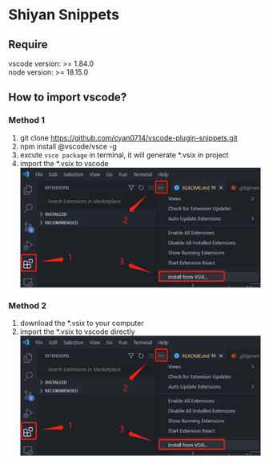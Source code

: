 # Shiyan Snippets

## Require
vscode version: >= 1.84.0  
node version: >= 18.15.0

## How to import vscode?

### Method 1
1. git clone https://github.com/cyan0714/vscode-plugin-snippets.git
2. npm install @vscode/vsce -g
3. excute `vsce package` in terminal, it will generate *.vsix in project
4. import the *.vsix to vscode  
![flow](https://github.com/cyan0714/vscode-plugin-snippets/blob/master/imgs/flow.png?raw=true)

### Method 2
1. download the *.vsix to your computer
2. import the *.vsix to vscode directly  
![flow](https://github.com/cyan0714/vscode-plugin-snippets/blob/master/imgs/flow.png?raw=true)
